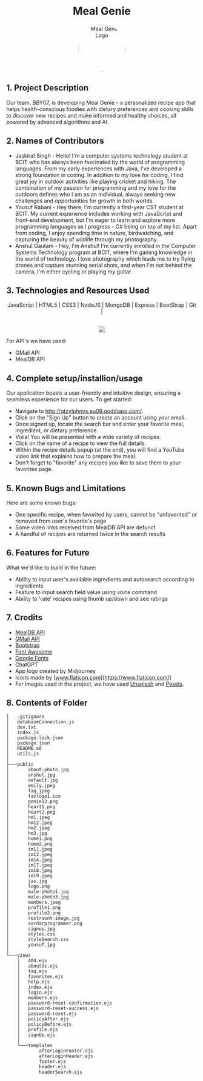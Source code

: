<div align="center">

# Meal Genie

<img src="https://cdn.discordapp.com/attachments/1096297355571105823/1108887335459901510/genie12.png" alt="Meal Genie Logo" style="border-radius: 50%;" width="125" height="125">

</div>


## 1. Project Description
Our team, BBY07, is developing Meal Genie - a personalized recipe app that helps health-conscious foodies with dietary preferences and cooking skills to discover new recipes and make informed and healthy choices, all powered by advanced algorithms and AI. 

## 2. Names of Contributors

* Jaskirat Singh - Hello! I'm a computer systems technology student at BCIT who has always been fascinated by the world of programming languages. From my early experiences with Java,  I've developed a strong foundation in coding. In addition to my love for coding, I find great joy in outdoor activities like playing cricket and hiking. The combination of my passion for programming and my love for the outdoors defines who I am as an individual, always seeking new challenges and opportunities for growth in both worlds.
* Yousuf Rabani - Hey there, I'm currently a first-year CST student at BCIT. My current experience includes working with
              JavaScript and front-end development, but I'm eager to learn and explore more programming languages as I
              progress - C# being on top of my list. Apart from coding, I enjoy spending time in nature, birdwatching,
              and capturing the beauty of wildlife through my photography.
* Anshul Gautam - Hey, I'm Anshul! I'm currently enrolled in the Computer Systems Technology
              program at BCIT, where I'm gaining
              knowledge in the world of technology. I love photography which leads me to try flying drones and capture
              stunning aerial shots, and when I'm not behind the camera, I'm either cycling or playing my guitar.
	
## 3. Technologies and Resources Used

<p align="center" > 
JavaScript | HTML5 | CSS3 | NodeJS | MongoDB | Express | BootStrap | Git | 
<br>
<br>
<p align="center">
  <a href="https://skillicons.dev">
    <img src="https://skillicons.dev/icons?i=javascript,html,css,nodejs,mongodb,express,bootstrap,git " />
  </a>
</p>
</p>

For API's we have used:
* GMail API
* MealDB API


## 4. Complete setup/installion/usage
Our application boasts a user-friendly and intuitive design, ensuring a seamless experience for our users. To get started: 

* Navigate to http://qtzylphnvs.eu09.qoddiapp.com/.
* Click on the "Sign Up" button to create an account using your email.
* Once signed up, locate the search bar and enter your favorite meal, ingredient, or dietary preference.
* Voila! You will be presented with a wide variety of recipes.
* Click on the name of a recipe to view the full details.
* Within the recipe details popup (at the end), you will find a YouTube video link that explains how to prepare the meal.
* Don't forget to "favorite" any recipes you like to save them to your favorites page.

## 5. Known Bugs and Limitations
Here are some known bugs:
* One specific recipe, when favorited by users, cannot be "unfavorited" or removed from user's favorite's page
* Some video links received from MealDB API are defunct 
* A handful of recipes are returned twice in the search results

## 6. Features for Future
What we'd like to build in the future:
* Ability to input user's available ingredients and autosearch according to ingredients
* Feature to input search field value using voice command
* Ability to 'rate' recipes using thumb up/down and see ratings

## 7. Credits
* [MealDB API](https://www.themealdb.com/api.php)
* [GMail API](https://developers.google.com/gmail/api)
* [Bootstrap](https://getbootstrap.com/)
* [Font Awesome](https://fontawesome.com/)
* [Google Fonts](https://fonts.google.com/)
* ChatGPT
* App logo created by Midjourney 
* Icons made by [www.flaticon.com](https://www.flaticon.com/) 
* For images used in the project, we have used [Unsplash](https://unsplash.com/) and [Pexels](https://www.pexels.com/).
	
## 8. Contents of Folder
```
│   .gitignore
│   databaseConnection.js
│   dev.txt
│   index.js
│   package-lock.json
│   package.json
│   README.md
│   utils.js
│
├───public
│       about-photo.jpg
│       anshul.jpg
│       default.jpg
│       emily.jpeg
│       faq.jpeg
│       favlogo1.ico
│       genie12.png
│       heart1.png
│       heart2.png
│       hm1.jpeg
│       hm12.jpeg
│       hm2.jpeg
│       hm3.jpg
│       home1.png
│       home2.png
│       im11.jpeg
│       im12.jpeg
│       im14.jpeg
│       im17.jpeg
│       im18.jpeg
│       im19.jpeg
│       jas.jpg
│       logo.png
│       male-photo1.jpg
│       male-photo3.jpg
│       members.jpeg
│       profile1.png
│       profile2.png
│       restraunt-image.jpg
│       sardarprogrammer.png
│       signup.jpg
│       styles.css
│       styleSearch.css
│       yousuf.jpg
│
└───views
    │   404.ejs
    │   aboutUs.ejs
    │   faq.ejs
    │   favorites.ejs
    │   help.ejs
    │   index.ejs
    │   login.ejs
    │   members.ejs
    │   password-reset-confirmation.ejs
    │   password-reset-success.ejs
    │   password-reset.ejs
    │   policyAfter.ejs
    │   policyBefore.ejs
    │   profile.ejs
    │   signUp.ejs
    │
    └───templates
            afterLoginFooter.ejs
            afterLoginHeader.ejs
            footer.ejs
            header.ejs
            headerSearch.ejs
```

